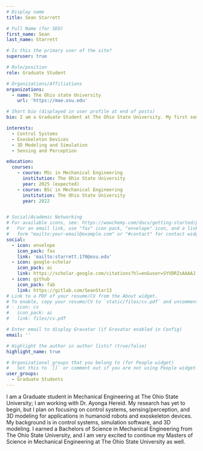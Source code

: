 ```yaml
---
# Display name
title: Sean Starrett

# Full Name (for SEO)
first_name: Sean
last_name: Starrett

# Is this the primary user of the site?
superuser: true

# Role/position
role: Graduate Student

# Organizations/Affiliations
organizations:
  - name: The Ohio state University
    url: 'https://mae.osu.edu'

# Short bio (displayed in user profile at end of posts)
bio: I am a Graduate Student at The Ohio State University. My first semester of research begins in August, 2023.

interests:
  - Control Systems
  - Exoskeleton Devices
  - 3D Modeling and Simulation
  - Sensing and Perception

education:
  courses:
    - course: MSc in Mechanical Engineering
      institution: The Ohio State University
      year: 2025 (expected)
    - course: BSc in Mechanical Engineering
      institution: The Ohio State University
      year: 2022


# Social/Academic Networking
# For available icons, see: https://wowchemy.com/docs/getting-started/page-builder/#icons
#   For an email link, use "fas" icon pack, "envelope" icon, and a link in the
#   form "mailto:your-email@example.com" or "#contact" for contact widget.
social:
  - icon: envelope
    icon_pack: fas
    link: 'mailto:starrett.170@osu.edu'
  - icon: google-scholar
    icon_pack: ai
    link: https://scholar.google.com/citations?hl=en&user=SYVDRZsAAAAJ
  - icon: github
    icon_pack: fab
    link: https://gitlab.com/SeanStar13
# Link to a PDF of your resume/CV from the About widget.
# To enable, copy your resume/CV to `static/files/cv.pdf` and uncomment the lines below.
# - icon: cv
#   icon_pack: ai
#   link: files/cv.pdf

# Enter email to display Gravatar (if Gravatar enabled in Config)
email: ''

# Highlight the author in author lists? (true/false)
highlight_name: true

# Organizational groups that you belong to (for People widget)
#   Set this to `[]` or comment out if you are not using People widget.
user_groups:
  - Graduate Students
---
```


I am a Graduate student in Mechanical Engineering at The Ohio State University; I am working with Dr. Ayonga Hereid. My research has yet to begin, but I plan on focusing on control systems, sensing/perception, and 3D modeling for applications in humanoid robots and exoskeleton devices. My background is in control systems, simulation software, and 3D modeling. I earned a Bachelors of Science in Mechanical Engineering from The Ohio State University, and I am very excited to continue my Masters of Science in Mechanical Engineering at The Ohio State University as well. 
